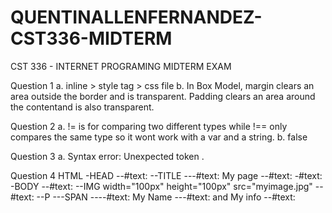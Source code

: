 # QUENTINALLENFERNANDEZ-CST336-MIDTERM
CST 336 - INTERNET PROGRAMING MIDTERM EXAM

Question 1
a. inline > style tag > css file
b. In Box Model, margin clears an area outside the border and is transparent. Padding clears an area around the contentand is also transparent.

Question 2
a. != is for comparing two different types while !== only compares the same type so it wont work with a var and a string.
b. false 

Question 3
a. Syntax error: Unexpected token .

Question 4
HTML
-HEAD
--#text:
--TITLE
---#text: My page
--#text:
-#text:
-BODY
--#text:
--IMG width="100px" height="100px" src="myimage.jpg"
--#text:
--P
---SPAN
----#text: My Name
---#text: and My info
--#text:
